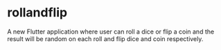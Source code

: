 # rollandflip

A new Flutter application where user can roll a dice or flip a coin and the result will be random on each roll and flip dice and coin respectively.

